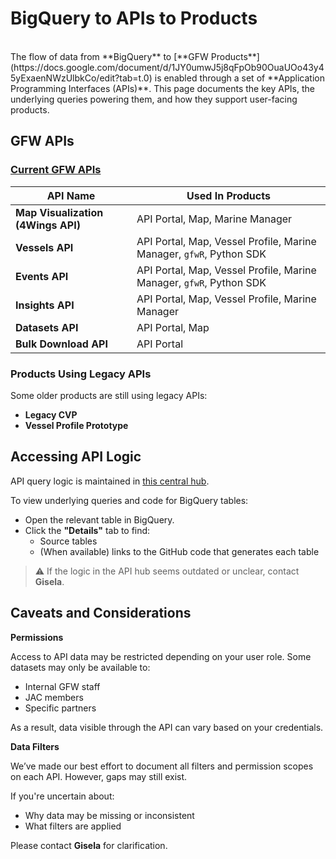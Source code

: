 # BigQuery to APIs to Products
<br>
The flow of data from **BigQuery** to [**GFW Products**](https://docs.google.com/document/d/1JY0umwJ5j8qFpOb90OuaUOo43y45yExaenNWzUlbkCo/edit?tab=t.0)   is enabled through a set of **Application Programming Interfaces (APIs)**. This page documents the key APIs, the underlying queries powering them, and how they support user-facing products.

## GFW APIs

### [Current GFW APIs](https://globalfishingwatch.org/our-apis/documentation#introduction)

| API Name                     | Used In Products                                                                 |
|-----------------------------|-----------------------------------------------------------------------------------|
| **Map Visualization (4Wings API)** | API Portal, Map, Marine Manager                                          |
| **Vessels API**             | API Portal, Map, Vessel Profile, Marine Manager, `gfwR`, Python SDK              |
| **Events API**              | API Portal, Map, Vessel Profile, Marine Manager, `gfwR`, Python SDK              |
| **Insights API**            | API Portal, Map, Vessel Profile, Marine Manager                                 |
| **Datasets API**            | API Portal, Map                                                                 |
| **Bulk Download API**       | API Portal                                                                      |

### Products Using Legacy APIs

Some older products are still using legacy APIs:

- **Legacy CVP**
- **Vessel Profile Prototype**

## Accessing API Logic

API query logic is maintained in [this central hub](#).  

To view underlying queries and code for BigQuery tables:

- Open the relevant table in BigQuery.
- Click the **"Details"** tab to find:
  - Source tables
  - (When available) links to the GitHub code that generates each table

> ⚠️ If the logic in the API hub seems outdated or unclear, contact **Gisela**.

## Caveats and Considerations

**Permissions**

Access to API data may be restricted depending on your user role. Some datasets may only be available to:

- Internal GFW staff
- JAC members
- Specific partners

As a result, data visible through the API can vary based on your credentials.

**Data Filters**

We’ve made our best effort to document all filters and permission scopes on each API. However, gaps may still exist.

If you're uncertain about:

- Why data may be missing or inconsistent
- What filters are applied

Please contact **Gisela** for clarification.
